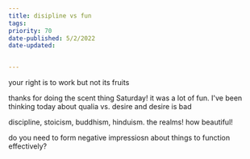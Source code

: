 ```yaml
---
title: disipline vs fun
tags: 
priority: 70
date-published: 5/2/2022
date-updated: 


---
```


your right is to work but not its fruits

thanks for doing the scent thing Saturday! it was a lot of fun. I've been thinking today about qualia vs. desire and desire is bad

discipline, stoicism, buddhism, hinduism. the realms! how beautiful!

do you need to form negative impressiosn about things to function effectively?